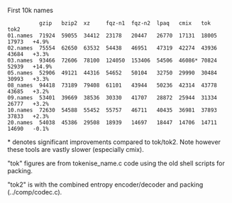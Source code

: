 First 10k names

              gzip   bzip2  xz     fqz-n1  fqz-n2  lpaq   cmix   tok   tok2
    01.names  71924  59055  34412  23178   20447   26770  17131  18005 17973   +4.9% 
    02.names  75554  62650  63532  54438   46951   47319  42274  43936 43684   +3.3%
    03.names  93466  72606  78100  124050  153406  54506  46086* 70824 52939   +14.9%
    05.names  52906  49121  44316  54652   50104   32750  29990  30484 30993   +3.3%
    08_names  94418  73189  79408  61101   43944   50236  42314  43778 43685   +3.2%
    09.names  53401  39669  38536  30330   41707   28872  25944  31334 26777   +3.2%
    10.names  72630  54588  55452  55757   46711   40435  36981  37893 37833   +2.3%
    20.names  54038  45386  29508  18939   14697   18447  14706  14711 14690   -0.1%

\* denotes significant improvements compared to tok/tok2. Note however
these tools are vastly slower (especially cmix).

"tok" figures are from tokenise_name.c code using the old shell scripts for packing.

"tok2" is with the combined entropy encoder/decoder and packing (../comp/codec.c).
